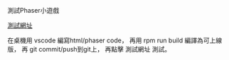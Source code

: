 測試Phaser小遊戲

[測試網址](https://0pin0.github.io/PhaserGame/dist/index.html)

在桌機用 vscode 編寫html/phaser code，
再用 rpm run build 編譯為可上線版，
再 git commit/push到git上，
再點擊 測試網址 測試。